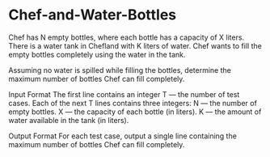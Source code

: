 # Chef-and-Water-Bottles

Chef has N empty bottles, where each bottle has a capacity of X liters.
There is a water tank in Chefland with K liters of water. Chef wants to fill the empty bottles completely using the water in the tank.

Assuming no water is spilled while filling the bottles, determine the maximum number of bottles Chef can fill completely.

Input Format
The first line contains an integer T — the number of test cases.
Each of the next T lines contains three integers:
N — the number of empty bottles.
X — the capacity of each bottle (in liters).
K — the amount of water available in the tank (in liters).

Output Format
For each test case, output a single line containing the maximum number of bottles Chef can fill completely.


